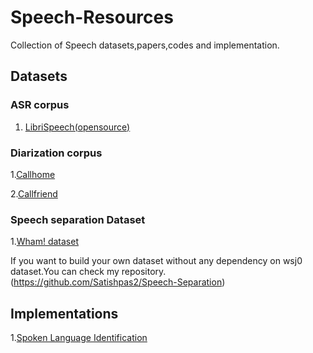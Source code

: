 # Speech-Resources
Collection of Speech datasets,papers,codes and implementation.
## Datasets
### ASR corpus 
1. [LibriSpeech(opensource)](http://www.openslr.org/12/)
### Diarization corpus
1.[Callhome](https://media.talkbank.org/ca/CallHome/)

2.[Callfriend](https://media.talkbank.org/ca/CallFriend/)
### Speech separation Dataset
1.[Wham! dataset](http://wham.whisper.ai/)

If you want to build your own dataset without any dependency on wsj0 dataset.You can check my repository.(https://github.com/Satishpas2/Speech-Separation)

## Implementations
1.[Spoken Language Identification](https://github.com/Satishpas2/Language-Identification-from-Speech)
